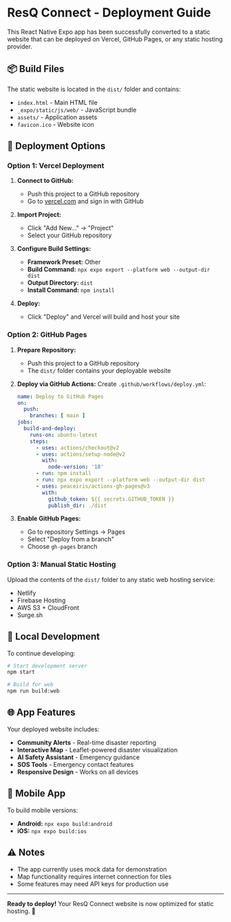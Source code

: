 # ResQ Connect - Deployment Guide

This React Native Expo app has been successfully converted to a static website that can be deployed on Vercel, GitHub Pages, or any static hosting provider.

## 📦 Build Files

The static website is located in the `dist/` folder and contains:
- `index.html` - Main HTML file
- `_expo/static/js/web/` - JavaScript bundle
- `assets/` - Application assets
- `favicon.ico` - Website icon

## 🚀 Deployment Options

### Option 1: Vercel Deployment

1. **Connect to GitHub:**
   - Push this project to a GitHub repository
   - Go to [vercel.com](https://vercel.com) and sign in with GitHub

2. **Import Project:**
   - Click "Add New..." → "Project"
   - Select your GitHub repository

3. **Configure Build Settings:**
   - **Framework Preset:** Other
   - **Build Command:** `npx expo export --platform web --output-dir dist`
   - **Output Directory:** `dist`
   - **Install Command:** `npm install`

4. **Deploy:**
   - Click "Deploy" and Vercel will build and host your site

### Option 2: GitHub Pages

1. **Prepare Repository:**
   - Push this project to a GitHub repository
   - The `dist/` folder contains your deployable website

2. **Deploy via GitHub Actions:**
   Create `.github/workflows/deploy.yml`:
   ```yaml
   name: Deploy to GitHub Pages
   on:
     push:
       branches: [ main ]
   jobs:
     build-and-deploy:
       runs-on: ubuntu-latest
       steps:
         - uses: actions/checkout@v2
         - uses: actions/setup-node@v2
           with:
             node-version: '18'
         - run: npm install
         - run: npx expo export --platform web --output-dir dist
         - uses: peaceiris/actions-gh-pages@v3
           with:
             github_token: ${{ secrets.GITHUB_TOKEN }}
             publish_dir: ./dist
   ```

3. **Enable GitHub Pages:**
   - Go to repository Settings → Pages
   - Select "Deploy from a branch"
   - Choose `gh-pages` branch

### Option 3: Manual Static Hosting

Upload the contents of the `dist/` folder to any static web hosting service:
- Netlify
- Firebase Hosting  
- AWS S3 + CloudFront
- Surge.sh

## 🔧 Local Development

To continue developing:

```bash
# Start development server
npm start

# Build for web
npm run build:web
```

## 🌐 App Features

Your deployed website includes:
- **Community Alerts** - Real-time disaster reporting
- **Interactive Map** - Leaflet-powered disaster visualization  
- **AI Safety Assistant** - Emergency guidance
- **SOS Tools** - Emergency contact features
- **Responsive Design** - Works on all devices

## 📱 Mobile App

To build mobile versions:
- **Android:** `npx expo build:android`
- **iOS:** `npx expo build:ios`

## ⚠️ Notes

- The app currently uses mock data for demonstration
- Map functionality requires internet connection for tiles
- Some features may need API keys for production use

---

**Ready to deploy!** Your ResQ Connect website is now optimized for static hosting. 🚀